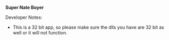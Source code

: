 **Super Nate Boyer**

Developer Notes:
- This is a 32 bit app, so please make sure the dlls you have are 32 bit as well or it will not function.
